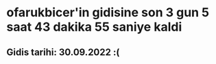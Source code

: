 # ofarukbicer'in gidisine son 3 gun 5 saat 43 dakika 55 saniye kaldi

## Gidis tarihi: 30.09.2022 :(